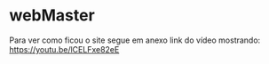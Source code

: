 # webMaster

Para ver como ficou o site segue em anexo link do vídeo mostrando: 
https://youtu.be/lCELFxe82eE
